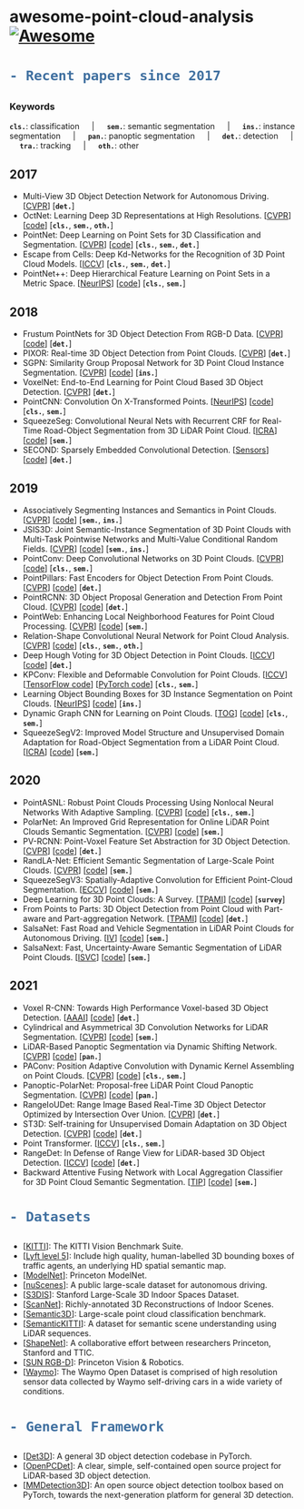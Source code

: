# awesome-point-cloud-analysis [![Awesome](https://awesome.re/badge.svg)](https://awesome.re)

<h1> 

```diff
- Recent papers since 2017
```

</h1>

<h3> Keywords </h3>

__`cls.`__: classification &emsp; | &emsp; __`sem.`__: semantic segmentation &emsp; | &emsp; __`ins.`__: instance segmentation &emsp; | &emsp; __`pan.`__: panoptic segmentation &emsp; | &emsp; __`det.`__: detection &emsp; | &emsp; __`tra.`__: tracking &emsp; | &emsp; __`oth.`__: other 

## 2017
- Multi-View 3D Object Detection Network for Autonomous Driving. [[CVPR](https://openaccess.thecvf.com/content_cvpr_2017/papers/Chen_Multi-View_3D_Object_CVPR_2017_paper.pdf)] [__`det.`__]
- OctNet: Learning Deep 3D Representations at High Resolutions. [[CVPR](https://openaccess.thecvf.com/content_cvpr_2017/papers/Riegler_OctNet_Learning_Deep_CVPR_2017_paper.pdf)] [[code](https://github.com/griegler/octnet)] [__`cls.`__, __`sem.`__, __`oth.`__]
- PointNet: Deep Learning on Point Sets for 3D Classification and Segmentation. [[CVPR](https://openaccess.thecvf.com/content_cvpr_2017/papers/Qi_PointNet_Deep_Learning_CVPR_2017_paper.pdf)] [[code](https://github.com/charlesq34/pointnet)] [__`cls.`__, __`sem.`__, __`det.`__]
- Escape from Cells: Deep Kd-Networks for the Recognition of 3D Point Cloud Models. [[ICCV](https://openaccess.thecvf.com/content_ICCV_2017/papers/Klokov_Escape_From_Cells_ICCV_2017_paper.pdf)] [__`cls.`__, __`sem.`__, __`det.`__]
- PointNet++: Deep Hierarchical Feature Learning on Point Sets in a Metric Space. [[NeurIPS](https://arxiv.org/pdf/1706.02413.pdf)] [[code](https://github.com/charlesq34/pointnet2)] [__`cls.`__, __`sem.`__]

## 2018
- Frustum PointNets for 3D Object Detection From RGB-D Data. [[CVPR](https://openaccess.thecvf.com/content_cvpr_2018/papers/Qi_Frustum_PointNets_for_CVPR_2018_paper.pdf)] [[code](https://github.com/charlesq34/frustum-pointnets)] [__`det.`__]
- PIXOR: Real-time 3D Object Detection from Point Clouds. [[CVPR](https://openaccess.thecvf.com/content_cvpr_2018/papers/Yang_PIXOR_Real-Time_3D_CVPR_2018_paper.pdf)] [__`det.`__]
- SGPN: Similarity Group Proposal Network for 3D Point Cloud Instance Segmentation. [[CVPR](https://openaccess.thecvf.com/content_cvpr_2018/papers/Wang_SGPN_Similarity_Group_CVPR_2018_paper.pdf)] [[code](https://github.com/laughtervv/SGPN)] [__`ins.`__]
- VoxelNet: End-to-End Learning for Point Cloud Based 3D Object Detection. [[CVPR](https://openaccess.thecvf.com/content_cvpr_2018/papers/Zhou_VoxelNet_End-to-End_Learning_CVPR_2018_paper.pdf)] [__`det.`__]
- PointCNN: Convolution On X-Transformed Points. [[NeurIPS](https://proceedings.neurips.cc/paper/2018/file/f5f8590cd58a54e94377e6ae2eded4d9-Paper.pdf)] [[code](https://github.com/yangyanli/PointCNN)] [__`cls.`__, __`sem.`__]
- SqueezeSeg: Convolutional Neural Nets with Recurrent CRF for Real-Time Road-Object Segmentation from 3D LiDAR Point Cloud. [[ICRA](https://ieeexplore.ieee.org/abstract/document/8462926)] [[code](https://github.com/BichenWuUCB/SqueezeSeg)] [__`sem.`__]
- SECOND: Sparsely Embedded Convolutional Detection. [[Sensors](https://www.mdpi.com/1424-8220/18/10/3337)] [[code](https://github.com/traveller59/second.pytorch)] [__`det.`__]

## 2019
- Associatively Segmenting Instances and Semantics in Point Clouds. [[CVPR](https://openaccess.thecvf.com/content_CVPR_2019/papers/Wang_Associatively_Segmenting_Instances_and_Semantics_in_Point_Clouds_CVPR_2019_paper.pdf)] [[code](https://github.com/WXinlong/ASIS)] [__`sem.`__, __`ins.`__]
- JSIS3D: Joint Semantic-Instance Segmentation of 3D Point Clouds with Multi-Task Pointwise Networks and Multi-Value Conditional Random Fields. [[CVPR](https://openaccess.thecvf.com/content_CVPR_2019/papers/Pham_JSIS3D_Joint_Semantic-Instance_Segmentation_of_3D_Point_Clouds_With_Multi-Task_CVPR_2019_paper.pdf)] [[code](https://github.com/pqhieu/jsis3d)] [__`sem.`__, __`ins.`__]
- PointConv: Deep Convolutional Networks on 3D Point Clouds. [[CVPR](https://openaccess.thecvf.com/content_CVPR_2019/papers/Wu_PointConv_Deep_Convolutional_Networks_on_3D_Point_Clouds_CVPR_2019_paper.pdf)] [[code](https://github.com/hszhao/PointWeb)] [__`cls.`__, __`sem.`__]
- PointPillars: Fast Encoders for Object Detection From Point Clouds. [[CVPR](https://openaccess.thecvf.com/content_CVPR_2019/papers/Lang_PointPillars_Fast_Encoders_for_Object_Detection_From_Point_Clouds_CVPR_2019_paper.pdf)] [[code](https://github.com/traveller59/second.pytorch)] [__`det.`__]
- PointRCNN: 3D Object Proposal Generation and Detection From Point Cloud. [[CVPR](https://openaccess.thecvf.com/content_CVPR_2019/papers/Shi_PointRCNN_3D_Object_Proposal_Generation_and_Detection_From_Point_Cloud_CVPR_2019_paper.pdf)] [[code](https://github.com/open-mmlab/OpenPCDet)] [__`det.`__]
- PointWeb: Enhancing Local Neighborhood Features for Point Cloud Processing. [[CVPR](https://openaccess.thecvf.com/content_CVPR_2019/papers/Zhao_PointWeb_Enhancing_Local_Neighborhood_Features_for_Point_Cloud_Processing_CVPR_2019_paper.pdf)] [[code](https://github.com/hszhao/PointWeb)] [__`sem.`__]
- Relation-Shape Convolutional Neural Network for Point Cloud Analysis. [[CVPR](https://openaccess.thecvf.com/content_CVPR_2019/papers/Liu_Relation-Shape_Convolutional_Neural_Network_for_Point_Cloud_Analysis_CVPR_2019_paper.pdf)] [[code](https://github.com/Yochengliu/Relation-Shape-CNN)] [__`cls.`__, __`sem.`__, __`oth.`__]
- Deep Hough Voting for 3D Object Detection in Point Clouds. [[ICCV](https://openaccess.thecvf.com/content_ICCV_2019/papers/Qi_Deep_Hough_Voting_for_3D_Object_Detection_in_Point_Clouds_ICCV_2019_paper.pdf)] [[code](https://github.com/facebookresearch/votenet)] [__`det.`__]
- KPConv: Flexible and Deformable Convolution for Point Clouds. [[ICCV](https://openaccess.thecvf.com/content_ICCV_2019/papers/Thomas_KPConv_Flexible_and_Deformable_Convolution_for_Point_Clouds_ICCV_2019_paper.pdf)] [[TensorFlow code](https://github.com/HuguesTHOMAS/KPConv)] [[PyTorch code](https://github.com/HuguesTHOMAS/KPConv-PyTorch)] [__`cls.`__, __`sem.`__]
- Learning Object Bounding Boxes for 3D Instance Segmentation on Point Clouds. [[NeurIPS](https://arxiv.org/pdf/1906.01140.pdf)] [[code](https://github.com/Yang7879/3D-BoNet)] [__`ins.`__]
- Dynamic Graph CNN for Learning on Point Clouds. [[TOG](https://dl.acm.org/doi/pdf/10.1145/3326362)] [[code](https://github.com/WangYueFt/dgcnn)] [__`cls.`__, __`sem.`__]
- SqueezeSegV2: Improved Model Structure and Unsupervised Domain Adaptation for Road-Object Segmentation from a LiDAR Point Cloud. [[ICRA](https://ieeexplore.ieee.org/abstract/document/8793495/)] [[code](https://github.com/xuanyuzhou98/SqueezeSegV2)] [__`sem.`__]

## 2020
- PointASNL: Robust Point Clouds Processing Using Nonlocal Neural Networks With Adaptive Sampling. [[CVPR](https://openaccess.thecvf.com/content_CVPR_2020/papers/Yan_PointASNL_Robust_Point_Clouds_Processing_Using_Nonlocal_Neural_Networks_With_CVPR_2020_paper.pdf)] [[code](https://github.com/yanx27/PointASNL)] [__`cls.`__, __`sem.`__]
- PolarNet: An Improved Grid Representation for Online LiDAR Point Clouds Semantic Segmentation. [[CVPR](https://openaccess.thecvf.com/content_CVPR_2020/papers/Zhang_PolarNet_An_Improved_Grid_Representation_for_Online_LiDAR_Point_Clouds_CVPR_2020_paper.pdf)] [[code](https://github.com/edwardzhou130/PolarSeg)] [__`sem.`__]
- PV-RCNN: Point-Voxel Feature Set Abstraction for 3D Object Detection. [[CVPR](https://openaccess.thecvf.com/content_CVPR_2020/papers/Shi_PV-RCNN_Point-Voxel_Feature_Set_Abstraction_for_3D_Object_Detection_CVPR_2020_paper.pdf)] [[code](https://github.com/open-mmlab/OpenPCDet)] [__`det.`__]
- RandLA-Net: Efficient Semantic Segmentation of Large-Scale Point Clouds. [[CVPR](https://openaccess.thecvf.com/content_CVPR_2020/papers/Hu_RandLA-Net_Efficient_Semantic_Segmentation_of_Large-Scale_Point_Clouds_CVPR_2020_paper.pdf)] [[code](https://github.com/QingyongHu/RandLA-Net)] [__`sem.`__]
- SqueezeSegV3: Spatially-Adaptive Convolution for Efficient Point-Cloud Segmentation. [[ECCV](https://linkspringer.fenshishang.com/chapter/10.1007/978-3-030-58604-1_1)] [[code](https://github.com/chenfengxu714/SqueezeSegV3)] [__`sem.`__]
- Deep Learning for 3D Point Clouds: A Survey. [[TPAMI](https://ieeexplore.ieee.org/abstract/document/9127813/)] [[code](https://github.com/The-Learning-And-Vision-Atelier-LAVA/SoTA-Point-Cloud)] [__`survey`__]
- From Points to Parts: 3D Object Detection from Point Cloud with Part-aware and Part-aggregation Network. [[TPAMI](https://ieeexplore.ieee.org/abstract/document/9018080/)] [[code](https://github.com/open-mmlab/OpenPCDet)] [__`det.`__]
- SalsaNet: Fast Road and Vehicle Segmentation in LiDAR Point Clouds for Autonomous Driving. [[IV](https://ieeexplore.ieee.org/abstract/document/9304694)] [[code](https://gitlab.com/aksoyeren/salsanet)] [__`sem.`__]
- SalsaNext: Fast, Uncertainty-Aware Semantic Segmentation of LiDAR Point Clouds. [[ISVC](https://linkspringer.fenshishang.com/chapter/10.1007/978-3-030-64559-5_16)] [[code](https://github.com/Halmstad-University/SalsaNext)] [__`sem.`__]

## 2021
- Voxel R-CNN: Towards High Performance Voxel-based 3D Object Detection. [[AAAI](https://www.aaai.org/AAAI21Papers/AAAI-3337.DengJ.pdf)] [[code](https://github.com/open-mmlab/OpenPCDet)] [__`det.`__]
- Cylindrical and Asymmetrical 3D Convolution Networks for LiDAR Segmentation. [[CVPR](https://openaccess.thecvf.com/content/CVPR2021/papers/Zhu_Cylindrical_and_Asymmetrical_3D_Convolution_Networks_for_LiDAR_Segmentation_CVPR_2021_paper.pdf)] [[code](https://github.com/xinge008/Cylinder3D)] [__`sem.`__]
- LiDAR-Based Panoptic Segmentation via Dynamic Shifting Network. [[CVPR](https://openaccess.thecvf.com/content/CVPR2021/papers/Hong_LiDAR-Based_Panoptic_Segmentation_via_Dynamic_Shifting_Network_CVPR_2021_paper.pdf)] [[code](https://github.com/hongfz16/DS-Net)] [__`pan.`__]
- PAConv: Position Adaptive Convolution with Dynamic Kernel Assembling on Point Clouds. [[CVPR](https://openaccess.thecvf.com/content/CVPR2021/papers/Xu_PAConv_Position_Adaptive_Convolution_With_Dynamic_Kernel_Assembling_on_Point_CVPR_2021_paper.pdf)] [[code](https://github.com/CVMI-Lab/PAConv)] [__`cls.`__, __`sem.`__]
- Panoptic-PolarNet: Proposal-free LiDAR Point Cloud Panoptic Segmentation. [[CVPR](https://openaccess.thecvf.com/content/CVPR2021/papers/Zhou_Panoptic-PolarNet_Proposal-Free_LiDAR_Point_Cloud_Panoptic_Segmentation_CVPR_2021_paper.pdf)] [[code](https://github.com/edwardzhou130/Panoptic-PolarNet)] [__`pan.`__]
- RangeIoUDet: Range Image Based Real-Time 3D Object Detector Optimized by Intersection Over Union. [[CVPR](https://openaccess.thecvf.com/content/CVPR2021/papers/Liang_RangeIoUDet_Range_Image_Based_Real-Time_3D_Object_Detector_Optimized_by_CVPR_2021_paper.pdf)] [__`det.`__]
- ST3D: Self-training for Unsupervised Domain Adaptation on 3D Object Detection. [[CVPR](https://openaccess.thecvf.com/content/CVPR2021/papers/Yang_ST3D_Self-Training_for_Unsupervised_Domain_Adaptation_on_3D_Object_Detection_CVPR_2021_paper.pdf)] [[code](https://github.com/CVMI-Lab/ST3D)] [__`det.`__]
- Point Transformer. [[ICCV](https://openaccess.thecvf.com/content/ICCV2021/papers/Zhao_Point_Transformer_ICCV_2021_paper.pdf)] [__`cls.`__, __`sem.`__]
- RangeDet: In Defense of Range View for LiDAR-based 3D Object Detection. [[ICCV](https://openaccess.thecvf.com/content/ICCV2021/papers/Fan_RangeDet_In_Defense_of_Range_View_for_LiDAR-Based_3D_Object_ICCV_2021_paper.pdf)] [[code](https://github.com/TuSimple/RangeDet)] [__`det.`__]
- Backward Attentive Fusing Network with Local Aggregation Classifier for 3D Point Cloud Semantic Segmentation. [[TIP](https://ieeexplore.ieee.org/abstract/document/9410334)] [[code](https://github.com/Xiangxu-0103/BAF-LAC)] [__`sem.`__]

<h1> 

```diff
- Datasets
```

</h1>

- [[KITTI](http://www.cvlibs.net/datasets/kitti/raw_data.php)]: The KITTI Vision Benchmark Suite.
- [[Lyft level 5](https://level-5.global/)]: Include high quality, human-labelled 3D bounding boxes of traffic agents, an underlying HD spatial semantic map. 
- [[ModelNet](http://modelnet.cs.princeton.edu/)]: Princeton ModelNet.
- [[nuScenes](https://nuscenes.org/)]: A public large-scale dataset for autonomous driving.
- [[S3DIS](http://buildingparser.stanford.edu/dataset.html)]: Stanford Large-Scale 3D Indoor Spaces Dataset.
- [[ScanNet](http://www.scan-net.org/)]: Richly-annotated 3D Reconstructions of Indoor Scenes.
- [[Semantic3D](http://www.semantic3d.net/)]: Large-scale point cloud classification benchmark.
- [[SemanticKITTI](http://www.semantic-kitti.org/)]: A dataset for semantic scene understanding using LiDAR sequences.
- [[ShapeNet](https://shapenet.org/)]: A collaborative effort between researchers Princeton, Stanford and TTIC.
- [[SUN RGB-D](http://rgbd.cs.princeton.edu/)]: Princeton Vision & Robotics.
- [[Waymo](https://www.waymo.com/open)]: The Waymo Open Dataset is comprised of high resolution sensor data collected by Waymo self-driving cars in a wide variety of conditions.

<h1> 

```diff
- General Framework
```

</h1>

- [[Det3D](https://github.com/poodarchu/Det3D)]: A general 3D object detection codebase in PyTorch.
- [[OpenPCDet](https://github.com/open-mmlab/OpenPCDet)]: A clear, simple, self-contained open source project for LiDAR-based 3D object detection.
- [[MMDetection3D](https://github.com/open-mmlab/mmdetection3d)]: An open source object detection toolbox based on PyTorch, towards the next-generation platform for general 3D detection.